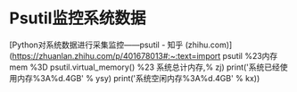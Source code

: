 # Psutil监控系统数据

[Python对系统数据进行采集监控——psutil - 知乎 (zhihu.com)](https://zhuanlan.zhihu.com/p/401678013#:~:text=import psutil %23内存 mem %3D psutil.virtual_memory() %23 系统总计内存,% zj) print('系统已经使用内存%3A%d.4GB' % ysy) print('系统空闲内存%3A%d.4GB' % kx))

